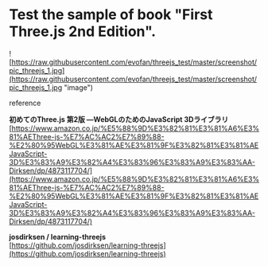 # Test the sample of book "First Three.js 2nd Edition".

![https://raw.githubusercontent.com/evofan/threejs_test/master/screenshot/pic_threejs_1.jpg](https://raw.githubusercontent.com/evofan/threejs_test/master/screenshot/pic_threejs_1.jpg "image")  

reference  

**初めてのThree.js 第2版 ―WebGLのためのJavaScript 3Dライブラリ**  
[https://www.amazon.co.jp/%E5%88%9D%E3%82%81%E3%81%A6%E3%81%AEThree-js-%E7%AC%AC2%E7%89%88-%E2%80%95WebGL%E3%81%AE%E3%81%9F%E3%82%81%E3%81%AEJavaScript-3D%E3%83%A9%E3%82%A4%E3%83%96%E3%83%A9%E3%83%AA-Dirksen/dp/4873117704/](https://www.amazon.co.jp/%E5%88%9D%E3%82%81%E3%81%A6%E3%81%AEThree-js-%E7%AC%AC2%E7%89%88-%E2%80%95WebGL%E3%81%AE%E3%81%9F%E3%82%81%E3%81%AEJavaScript-3D%E3%83%A9%E3%82%A4%E3%83%96%E3%83%A9%E3%83%AA-Dirksen/dp/4873117704/)  

**josdirksen / learning-threejs**  
[https://github.com/josdirksen/learning-threejs](https://github.com/josdirksen/learning-threejs)  
